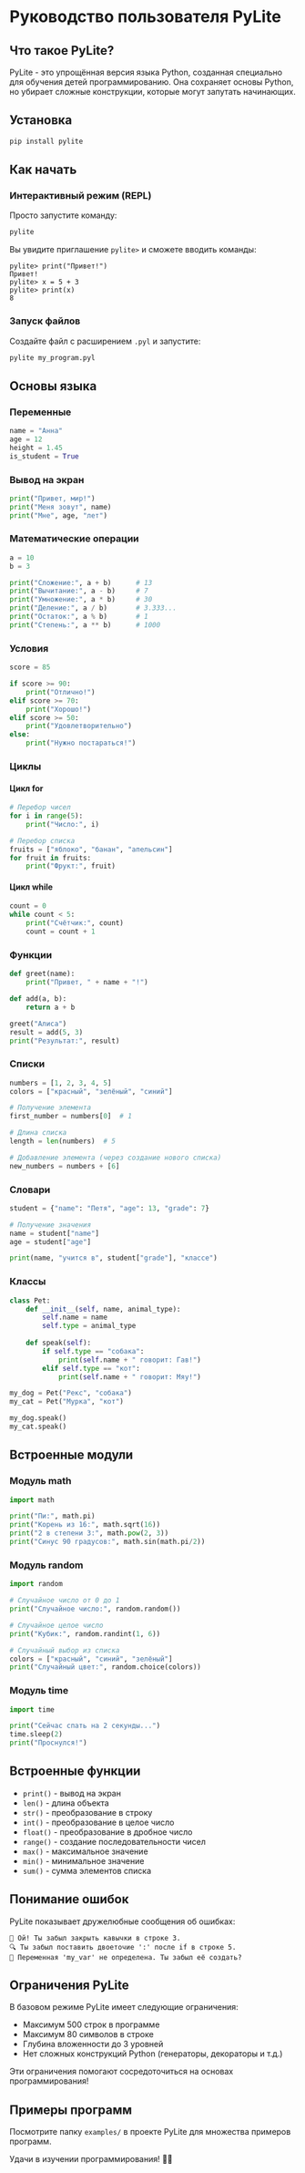 # Руководство пользователя PyLite

## Что такое PyLite?

PyLite - это упрощённая версия языка Python, созданная специально для обучения детей программированию. Она сохраняет основы Python, но убирает сложные конструкции, которые могут запутать начинающих.

## Установка

```bash
pip install pylite
```

## Как начать

### Интерактивный режим (REPL)

Просто запустите команду:

```bash
pylite
```

Вы увидите приглашение `pylite>` и сможете вводить команды:

```
pylite> print("Привет!")
Привет!
pylite> x = 5 + 3
pylite> print(x)
8
```

### Запуск файлов

Создайте файл с расширением `.pyl` и запустите:

```bash
pylite my_program.pyl
```

## Основы языка

### Переменные

```python
name = "Анна"
age = 12
height = 1.45
is_student = True
```

### Вывод на экран

```python
print("Привет, мир!")
print("Меня зовут", name)
print("Мне", age, "лет")
```

### Математические операции

```python
a = 10
b = 3

print("Сложение:", a + b)      # 13
print("Вычитание:", a - b)     # 7
print("Умножение:", a * b)     # 30
print("Деление:", a / b)       # 3.333...
print("Остаток:", a % b)       # 1
print("Степень:", a ** b)      # 1000
```

### Условия

```python
score = 85

if score >= 90:
    print("Отлично!")
elif score >= 70:
    print("Хорошо!")
elif score >= 50:
    print("Удовлетворительно")
else:
    print("Нужно постараться!")
```

### Циклы

#### Цикл for

```python
# Перебор чисел
for i in range(5):
    print("Число:", i)

# Перебор списка
fruits = ["яблоко", "банан", "апельсин"]
for fruit in fruits:
    print("Фрукт:", fruit)
```

#### Цикл while

```python
count = 0
while count < 5:
    print("Счётчик:", count)
    count = count + 1
```

### Функции

```python
def greet(name):
    print("Привет, " + name + "!")

def add(a, b):
    return a + b

greet("Алиса")
result = add(5, 3)
print("Результат:", result)
```

### Списки

```python
numbers = [1, 2, 3, 4, 5]
colors = ["красный", "зелёный", "синий"]

# Получение элемента
first_number = numbers[0]  # 1

# Длина списка
length = len(numbers)  # 5

# Добавление элемента (через создание нового списка)
new_numbers = numbers + [6]
```

### Словари

```python
student = {"name": "Петя", "age": 13, "grade": 7}

# Получение значения
name = student["name"]
age = student["age"]

print(name, "учится в", student["grade"], "классе")
```

### Классы

```python
class Pet:
    def __init__(self, name, animal_type):
        self.name = name
        self.type = animal_type
    
    def speak(self):
        if self.type == "собака":
            print(self.name + " говорит: Гав!")
        elif self.type == "кот":
            print(self.name + " говорит: Мяу!")

my_dog = Pet("Рекс", "собака")
my_cat = Pet("Мурка", "кот")

my_dog.speak()
my_cat.speak()
```

## Встроенные модули

### Модуль math

```python
import math

print("Пи:", math.pi)
print("Корень из 16:", math.sqrt(16))
print("2 в степени 3:", math.pow(2, 3))
print("Синус 90 градусов:", math.sin(math.pi/2))
```

### Модуль random

```python
import random

# Случайное число от 0 до 1
print("Случайное число:", random.random())

# Случайное целое число
print("Кубик:", random.randint(1, 6))

# Случайный выбор из списка
colors = ["красный", "синий", "зелёный"]
print("Случайный цвет:", random.choice(colors))
```

### Модуль time

```python
import time

print("Сейчас спать на 2 секунды...")
time.sleep(2)
print("Проснулся!")
```

## Встроенные функции

- `print()` - вывод на экран
- `len()` - длина объекта
- `str()` - преобразование в строку
- `int()` - преобразование в целое число
- `float()` - преобразование в дробное число
- `range()` - создание последовательности чисел
- `max()` - максимальное значение
- `min()` - минимальное значение
- `sum()` - сумма элементов списка

## Понимание ошибок

PyLite показывает дружелюбные сообщения об ошибках:

```
📝 Ой! Ты забыл закрыть кавычки в строке 3.
🔍 Ты забыл поставить двоеточие ':' после if в строке 5.
🚀 Переменная 'my_var' не определена. Ты забыл её создать?
```

## Ограничения PyLite

В базовом режиме PyLite имеет следующие ограничения:
- Максимум 500 строк в программе
- Максимум 80 символов в строке
- Глубина вложенности до 3 уровней
- Нет сложных конструкций Python (генераторы, декораторы и т.д.)

Эти ограничения помогают сосредоточиться на основах программирования!

## Примеры программ

Посмотрите папку `examples/` в проекте PyLite для множества примеров программ.

Удачи в изучении программирования! 🐍✨
